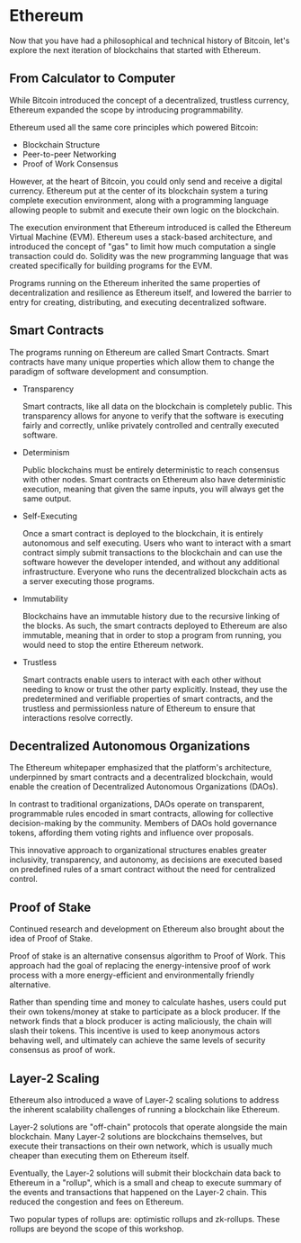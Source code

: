 # Ethereum

Now that you have had a philosophical and technical history of Bitcoin, let's explore the next iteration of blockchains that started with Ethereum.

## From Calculator to Computer

While Bitcoin introduced the concept of a decentralized, trustless currency, Ethereum expanded the scope by introducing programmability.

Ethereum used all the same core principles which powered Bitcoin:

- Blockchain Structure
- Peer-to-peer Networking
- Proof of Work Consensus

However, at the heart of Bitcoin, you could only send and receive a digital currency. Ethereum put at the center of its blockchain system a turing complete execution environment, along with a programming language allowing people to submit and execute their own logic on the blockchain.

The execution environment that Ethereum introduced is called the Ethereum Virtual Machine (EVM). Ethereum uses a stack-based architecture, and introduced the concept of "gas" to limit how much computation a single transaction could do. Solidity was the new programming language that was created specifically for building programs for the EVM.

Programs running on the Ethereum inherited the same properties of decentralization and resilience as Ethereum itself, and lowered the barrier to entry for creating, distributing, and executing decentralized software.

## Smart Contracts

The programs running on Ethereum are called Smart Contracts. Smart contracts have many unique properties which allow them to change the paradigm of software development and consumption.

- Transparency

	Smart contracts, like all data on the blockchain is completely public. This transparency allows for anyone to verify that the software is executing fairly and correctly, unlike privately controlled and centrally executed software.

- Determinism

	Public blockchains must be entirely deterministic to reach consensus with other nodes. Smart contracts on Ethereum also have deterministic execution, meaning that given the same inputs, you will always get the same output.

- Self-Executing

	Once a smart contract is deployed to the blockchain, it is entirely autonomous and self executing. Users who want to interact with a smart contract simply submit transactions to the blockchain and can use the software however the developer intended, and without any additional infrastructure. Everyone who runs the decentralized blockchain acts as a server executing those programs.

- Immutability

	Blockchains have an immutable history due to the recursive linking of the blocks. As such, the smart contracts deployed to Ethereum are also immutable, meaning that in order to stop a program from running, you would need to stop the entire Ethereum network.

- Trustless

	Smart contracts enable users to interact with each other without needing to know or trust the other party explicitly. Instead, they use the predetermined and verifiable properties of smart contracts, and the trustless and permissionless nature of Ethereum to ensure that interactions resolve correctly.

## Decentralized Autonomous Organizations

The Ethereum whitepaper emphasized that the platform's architecture, underpinned by smart contracts and a decentralized blockchain, would enable the creation of Decentralized Autonomous Organizations (DAOs).

In contrast to traditional organizations, DAOs operate on transparent, programmable rules encoded in smart contracts, allowing for collective decision-making by the community. Members of DAOs hold governance tokens, affording them voting rights and influence over proposals.

This innovative approach to organizational structures enables greater inclusivity, transparency, and autonomy, as decisions are executed based on predefined rules of a smart contract without the need for centralized control.

## Proof of Stake

Continued research and development on Ethereum also brought about the idea of Proof of Stake.

Proof of stake is an alternative consensus algorithm to Proof of Work. This approach had the goal of replacing the energy-intensive proof of work process with a more energy-efficient and environmentally friendly alternative.

Rather than spending time and money to calculate hashes, users could put their own tokens/money at stake to participate as a block producer. If the network finds that a block producer is acting maliciously, the chain will slash their tokens. This incentive is used to keep anonymous actors behaving well, and ultimately can achieve the same levels of security consensus as proof of work.

## Layer-2 Scaling

Ethereum also introduced a wave of Layer-2 scaling solutions to address the inherent scalability challenges of running a blockchain like Ethereum.

Layer-2 solutions are "off-chain" protocols that operate alongside the main blockchain. Many Layer-2 solutions are blockchains themselves, but execute their transactions on their own network, which is usually much cheaper than executing them on Ethereum itself.

Eventually, the Layer-2 solutions will submit their blockchain data back to Ethereum in a "rollup", which is a small and cheap to execute summary of the events and transactions that happened on the Layer-2 chain. This reduced the congestion and fees on Ethereum.

Two popular types of rollups are: optimistic rollups and zk-rollups. These rollups are beyond the scope of this workshop.
